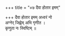 +++
title = "०७ दैवा होतार इमम्"

+++
दैवा होतार इमम् अध्वरं नो  
अग्नेर् जिह्वेम् अभि गृणीत ।  
कृणुता नः स्विष्टिम् ॥